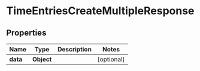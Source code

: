 

# TimeEntriesCreateMultipleResponse


## Properties

| Name | Type | Description | Notes |
|------------ | ------------- | ------------- | -------------|
|**data** | **Object** |  |  [optional] |



